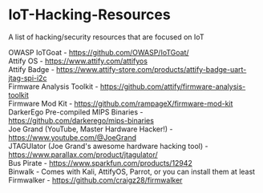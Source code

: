 # IoT-Hacking-Resources
A list of hacking/security resources that are focused on IoT


OWASP IoTGoat - https://github.com/OWASP/IoTGoat/ <br>
Attify OS - https://www.attify.com/attifyos <br>
Attify Badge - https://www.attify-store.com/products/attify-badge-uart-jtag-spi-i2c <br>
Firmware Analysis Toolkit - https://github.com/attify/firmware-analysis-toolkit <br>
Firmware Mod Kit - https://github.com/rampageX/firmware-mod-kit <br>
DarkerEgo Pre-compiled MIPS Binaries - https://github.com/darkerego/mips-binaries <br>
Joe Grand (YouTube, Master Hardware Hacker!) - https://www.youtube.com/@JoeGrand <br>
JTAGUlator (Joe Grand's awesome hardware hacking tool) - https://www.parallax.com/product/jtagulator/ <br>
Bus Pirate - https://www.sparkfun.com/products/12942 <br>
Binwalk - Comes with Kali, AttifyOS, Parrot, or you can install them at least <br>
Firmwalker - https://github.com/craigz28/firmwalker <br>
